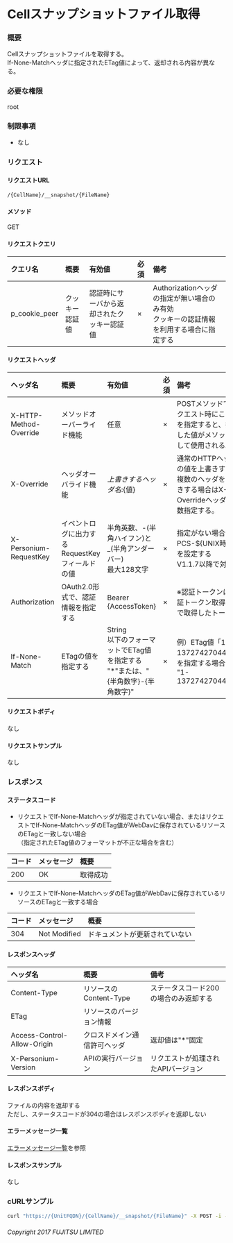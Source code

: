 # Cellスナップショットファイル取得
### 概要
Cellスナップショットファイルを取得する。<br>If-None-Matchヘッダに指定されたETag値によって、返却される内容が異なる。

### 必要な権限
root

### 制限事項
* なし


### リクエスト
#### リクエストURL
```
/{CellName}/__snapshot/{FileName}
```
#### メソッド
GET

#### リクエストクエリ
|クエリ名|概要|有効値|必須|備考|
|:--|:--|:--|:--|:--|
|p_cookie_peer|クッキー認証値|認証時にサーバから返却されたクッキー認証値|×|Authorizationヘッダの指定が無い場合のみ有効<br>クッキーの認証情報を利用する場合に指定する|

#### リクエストヘッダ
|ヘッダ名|概要|有効値|必須|備考|
|:--|:--|:--|:--|:--|
|X-HTTP-Method-Override|メソッドオーバーライド機能|任意|×|POSTメソッドでリクエスト時にこの値を指定すると、指定した値がメソッドとして使用される。|
|X-Override|ヘッダオーバライド機能|${上書きするヘッダ名}:${値}|×|通常のHTTPヘッダの値を上書きする。複数のヘッダを上書きする場合はX-Overrideヘッダを複数指定する。|
|X-Personium-RequestKey|イベントログに出力するRequestKeyフィールドの値|半角英数、-(半角ハイフン)と_(半角アンダーバー)<br>最大128文字|×|指定がない場合、PCS-${UNIX時間}を設定する<br>V1.1.7以降で対応|
|Authorization|OAuth2.0形式で、認証情報を指定する|Bearer {AccessToken}|×|※認証トークンは認証トークン取得APIで取得したトークン|
|If-None-Match|ETagの値を指定する|String<br>以下のフォーマットでETag値を指定する<br>"*"または、"{半角数字}-{半角数字}"|×|例）ETag値「1-1372742704414」を指定する場合<br>"1-1372742704414"|

#### リクエストボディ
なし

#### リクエストサンプル
なし


### レスポンス
#### ステータスコード
- リクエストでIf-None-Matchヘッダが指定されていない場合、またはリクエストでIf-None-MatchヘッダのETag値がWebDavに保存されているリソースのETagと一致しない場合<br>（指定されたETag値のフォーマットが不正な場合を含む）

|コード|メッセージ|概要|
|:--|:--|:--|
|200|OK|取得成功|

- リクエストでIf-None-MatchヘッダのETag値がWebDavに保存されているリソースのETagと一致する場合

|コード|メッセージ|概要|
|:--|:--|:--|
|304|Not Modified|ドキュメントが更新されていない|

#### レスポンスヘッダ
|ヘッダ名|概要|備考|
|:--|:--|:--|
|Content-Type|リソースのContent-Type|ステータスコード200の場合のみ返却する|
|ETag|リソースのバージョン情報||
|Access-Control-Allow-Origin|クロスドメイン通信許可ヘッダ|返却値は"*"固定|
|X-Personium-Version|APIの実行バージョン|リクエストが処理されたAPIバージョン|

#### レスポンスボディ
ファイルの内容を返却する  
ただし、ステータスコードが304の場合はレスポンスボディを返却しない

#### エラーメッセージ一覧
[エラーメッセージ一覧](004_Error_Messages.html)を参照

#### レスポンスサンプル
なし


### cURLサンプル
```sh
curl "https://{UnitFQDN}/{CellName}/__snapshot/{FileName}" -X POST -i -H 'Authorization: Bearer {AccessToken}'
```

###### Copyright 2017 FUJITSU LIMITED
